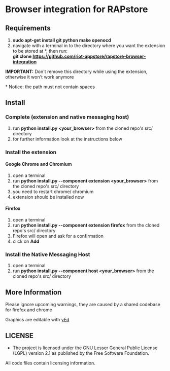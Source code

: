 # Browser integration for RAPstore

## Requirements
1. **sudo apt-get install git python make openocd**
2. navigate with a terminal in to the directory where you want the extension to be stored at \*, then run:
   <br>**git clone https://github.com/riot-appstore/rapstore-browser-integration**

**IMPORTANT:** Don't remove this directory while using the extension, otherwise it won't work anymore

\* Notice: the path must not contain spaces

## Install

### Complete (extension and native messaging host)
1. run **python install.py <your_browser>** from the cloned repo's src/ directory
2. for further information look at the instructions below

### Install the extension

#### Google Chrome and Chromium
1. open a terminal
2. run **python install.py --component extension <your_browser>** from the cloned repo's src/ directory
3. you need to restart chrome/ chromium
4. extension should be installed now

#### Firefox
1. open a terminal
2. run **python install.py --component extension firefox** from the cloned repo's src/ directory
3. Firefox will open and ask for a confirmation
4. click on **Add**

### Install the Native Messaging Host
1. open a terminal
2. run **python install.py --component host <your_browser>** from the cloned repo's src/ directory

## More Information
Please ignore upcoming warnings, they are caused by a shared codebase for firefox and chrome

Graphics are editable with [yEd](http://www.yworks.com/products/yed "http://www.yworks.com/products/yed")

## LICENSE
* The project is licensed under the GNU Lesser General Public License
  (LGPL) version 2.1 as published by the Free Software Foundation.

All code files contain licensing information.

